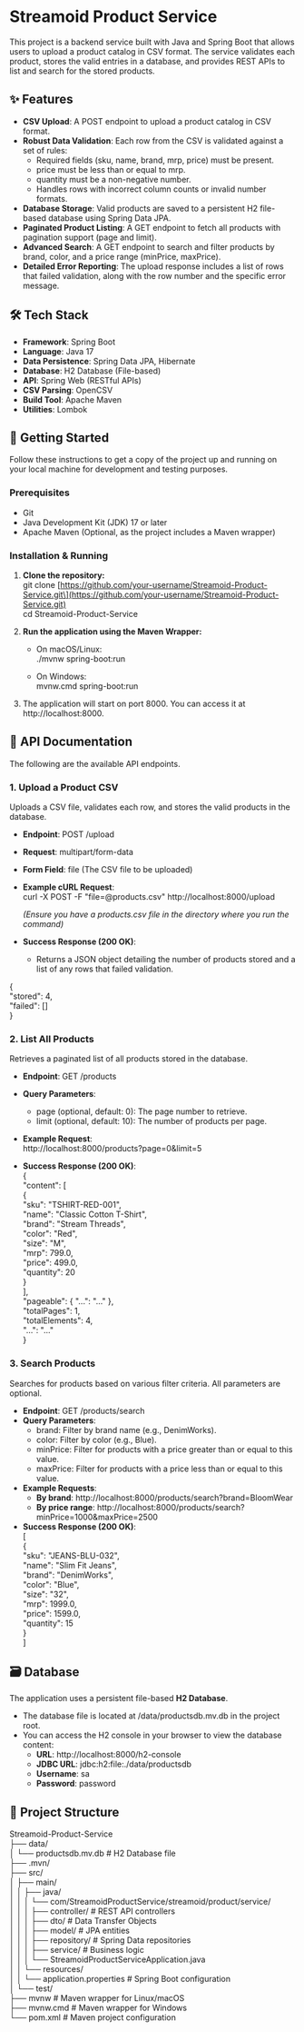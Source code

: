 # **Streamoid Product Service**

This project is a backend service built with Java and Spring Boot that allows users to upload a product catalog in CSV format. The service validates each product, stores the valid entries in a database, and provides REST APIs to list and search for the stored products.

## **✨ Features**

* **CSV Upload**: A POST endpoint to upload a product catalog in CSV format.  
* **Robust Data Validation**: Each row from the CSV is validated against a set of rules:  
  * Required fields (sku, name, brand, mrp, price) must be present.  
  * price must be less than or equal to mrp.  
  * quantity must be a non-negative number.  
  * Handles rows with incorrect column counts or invalid number formats.  
* **Database Storage**: Valid products are saved to a persistent H2 file-based database using Spring Data JPA.  
* **Paginated Product Listing**: A GET endpoint to fetch all products with pagination support (page and limit).  
* **Advanced Search**: A GET endpoint to search and filter products by brand, color, and a price range (minPrice, maxPrice).  
* **Detailed Error Reporting**: The upload response includes a list of rows that failed validation, along with the row number and the specific error message.

## **🛠️ Tech Stack**

* **Framework**: Spring Boot  
* **Language**: Java 17  
* **Data Persistence**: Spring Data JPA, Hibernate  
* **Database**: H2 Database (File-based)  
* **API**: Spring Web (RESTful APIs)  
* **CSV Parsing**: OpenCSV  
* **Build Tool**: Apache Maven  
* **Utilities**: Lombok

## **🚀 Getting Started**

Follow these instructions to get a copy of the project up and running on your local machine for development and testing purposes.

### **Prerequisites**

* Git  
* Java Development Kit (JDK) 17 or later  
* Apache Maven (Optional, as the project includes a Maven wrapper)

### **Installation & Running**

1. **Clone the repository:**  
   git clone \[https://github.com/your-username/Streamoid-Product-Service.git\](https://github.com/your-username/Streamoid-Product-Service.git)  
   cd Streamoid-Product-Service

2. **Run the application using the Maven Wrapper:**  
   * On macOS/Linux:  
     ./mvnw spring-boot:run

   * On Windows:  
     mvnw.cmd spring-boot:run

3. The application will start on port 8000\. You can access it at http://localhost:8000.

## **📖 API Documentation**

The following are the available API endpoints.

### **1\. Upload a Product CSV**

Uploads a CSV file, validates each row, and stores the valid products in the database.

* **Endpoint**: POST /upload  
* **Request**: multipart/form-data  
* **Form Field**: file (The CSV file to be uploaded)  
* **Example cURL Request**:  
  curl \-X POST \-F "file=@products.csv" http://localhost:8000/upload

  *(Ensure you have a products.csv file in the directory where you run the command)*  
* **Success Response (200 OK)**:  
  * Returns a JSON object detailing the number of products stored and a list of any rows that failed validation.

{  
  "stored": 4,  
  "failed": \[\]  
}

### **2\. List All Products**

Retrieves a paginated list of all products stored in the database.

* **Endpoint**: GET /products  
* **Query Parameters**:  
  * page (optional, default: 0): The page number to retrieve.  
  * limit (optional, default: 10): The number of products per page.  
* **Example Request**:  
  http://localhost:8000/products?page=0\&limit=5

* **Success Response (200 OK)**:  
  {  
      "content": \[  
          {  
              "sku": "TSHIRT-RED-001",  
              "name": "Classic Cotton T-Shirt",  
              "brand": "Stream Threads",  
              "color": "Red",  
              "size": "M",  
              "mrp": 799.0,  
              "price": 499.0,  
              "quantity": 20  
          }  
      \],  
      "pageable": { "...": "..." },  
      "totalPages": 1,  
      "totalElements": 4,  
      "...": "..."  
  }

### **3\. Search Products**

Searches for products based on various filter criteria. All parameters are optional.

* **Endpoint**: GET /products/search  
* **Query Parameters**:  
  * brand: Filter by brand name (e.g., DenimWorks).  
  * color: Filter by color (e.g., Blue).  
  * minPrice: Filter for products with a price greater than or equal to this value.  
  * maxPrice: Filter for products with a price less than or equal to this value.  
* **Example Requests**:  
  * **By brand**: http://localhost:8000/products/search?brand=BloomWear  
  * **By price range**: http://localhost:8000/products/search?minPrice=1000\&maxPrice=2500  
* **Success Response (200 OK)**:  
  \[  
      {  
          "sku": "JEANS-BLU-032",  
          "name": "Slim Fit Jeans",  
          "brand": "DenimWorks",  
          "color": "Blue",  
          "size": "32",  
          "mrp": 1999.0,  
          "price": 1599.0,  
          "quantity": 15  
      }  
  \]

## **🗃️ Database**

The application uses a persistent file-based **H2 Database**.

* The database file is located at /data/productsdb.mv.db in the project root.  
* You can access the H2 console in your browser to view the database content:  
  * **URL**: http://localhost:8000/h2-console  
  * **JDBC URL**: jdbc:h2:file:./data/productsdb  
  * **Username**: sa  
  * **Password**: password

## **📁 Project Structure**

Streamoid-Product-Service  
├── data/  
│   └── productsdb.mv.db      \# H2 Database file  
├── .mvn/  
├── src/  
│   ├── main/  
│   │   ├── java/  
│   │   │   └── com/StreamoidProductService/streamoid/product/service/  
│   │   │       ├── controller/       \# REST API controllers  
│   │   │       ├── dto/              \# Data Transfer Objects  
│   │   │       ├── model/            \# JPA entities  
│   │   │       ├── repository/       \# Spring Data repositories  
│   │   │       ├── service/          \# Business logic  
│   │   │       └── StreamoidProductServiceApplication.java  
│   │   └── resources/  
│   │       └── application.properties \# Spring Boot configuration  
│   └── test/  
├── mvnw                        \# Maven wrapper for Linux/macOS  
├── mvnw.cmd                    \# Maven wrapper for Windows  
└── pom.xml                     \# Maven project configuration  

